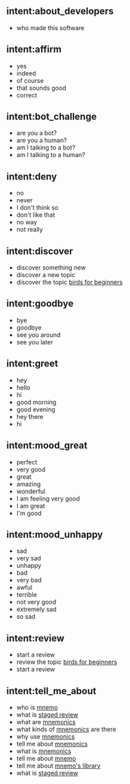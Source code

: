 ## intent:about_developers
- who made this software

## intent:affirm
- yes
- indeed
- of course
- that sounds good
- correct

## intent:bot_challenge
- are you a bot?
- are you a human?
- am I talking to a bot?
- am I talking to a human?

## intent:deny
- no
- never
- I don't think so
- don't like that
- no way
- not really

## intent:discover
- discover something new
- discover a new topic
- discover the topic [birds for beginners](discoverytopic)

## intent:goodbye
- bye
- goodbye
- see you around
- see you later

## intent:greet
- hey
- hello
- hi
- good morning
- good evening
- hey there
- hi

## intent:mood_great
- perfect
- very good
- great
- amazing
- wonderful
- I am feeling very good
- I am great
- I'm good

## intent:mood_unhappy
- sad
- very sad
- unhappy
- bad
- very bad
- awful
- terrible
- not very good
- extremely sad
- so sad

## intent:review
- start a review
- review the topic [birds for beginners](discoverytopic)
- start a review

## intent:tell_me_about
- who is [mnemo](mnemotopic)
- what is [staged review](mnemotopic)
- what are [mnemonics](mnemotopic)
- what kinds of [mnemonics](mnemotopic) are there
- why use [mnemonics](mnemotopic)
- tell me about [mnemonics](mnemotopic)
- what is [mnemonics](mnemotopic)
- tell me about [mnemo](mnemotopic)
- tell me about [mnemo's library](mnemotopic)
- what is [staged review](mnemotopic)
